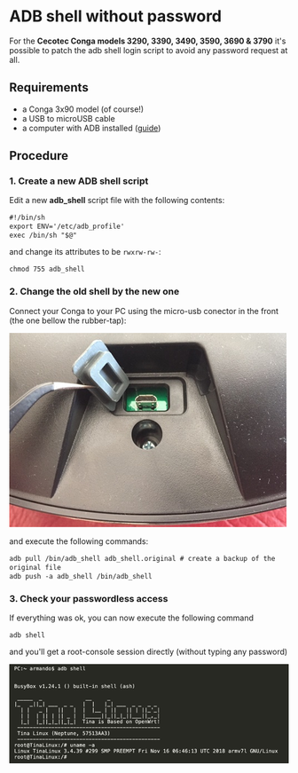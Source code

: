 # ADB shell without password

For the  **Cecotec Conga models 3290, 3390, 3490, 3590, 3690 & 3790** it's possible to patch the adb shell login script to avoid any password request at all.

## Requirements

* a Conga 3x90 model (of course!)
* a USB to microUSB cable
* a computer with ADB installed ([guide](https://www.xda-developers.com/install-adb-windows-macos-linux/))

## Procedure

### 1. Create a new ADB shell script

Edit a new **adb_shell** script file with the following contents:

	#!/bin/sh
	export ENV='/etc/adb_profile'
	exec /bin/sh "$@"


and change its attributes to be <code>rwxrw-rw-</code>:

	chmod 755 adb_shell

### 2. Change the old shell by the new one
Connect your Conga to your PC using the micro-usb conector in the front (the one bellow the rubber-tap):


![frontal usb port](frontal-usb-port.jpg)

and execute the following commands:

	adb pull /bin/adb_shell adb_shell.original # create a backup of the original file
	adb push -a adb_shell /bin/adb_shell


### 3. Check your passwordless access
If everything was ok, you can now execute the following command

	adb shell

and you'll get a root-console session directly (without typing any password)

![Tina-Linux](tina-linux.png)
